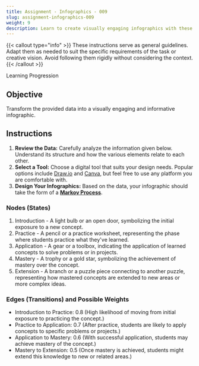 ```yaml
---
title: Assignment - Infographics - 009
slug: assignment-infographics-009
weight: 9
description: Learn to create visually engaging infographics with these practical ICT assignments designed to enhance creativity, critical thinking, and digital communication skills. Perfect for mastering infographic tools and presenting complex ideas effectively.
---
```


{{< callout type="info" >}}
These instructions serve as general guidelines. Adapt them as needed to suit the specific requirements of the task or creative vision. Avoid following them rigidly without considering the context.
{{< /callout >}}


Learning Progression

## Objective

Transform the provided data into a visually engaging and informative infographic.

## Instructions

1. **Review the Data:** Carefully analyze the information given below. Understand its structure and how the various elements relate to each other.
2. **Select a Tool:** Choose a digital tool that suits your design needs. Popular options include [Draw.io](https://app.diagrams.net/) and [Canva](https://www.canva.com/), but feel free to use any platform you are comfortable with.
3. **Design Your Infographics:** Based on the data, your infographic should take the form of a [**Markov Process**](https://en.wikipedia.org/wiki/Markov_chain#/media/File:Markovkate_01.svg).

### Nodes (States)

1. Introduction - A light bulb or an open door, symbolizing the initial exposure to a new concept.
2. Practice - A pencil or a practice worksheet, representing the phase where students practice what they've learned.
3. Application - A gear or a toolbox, indicating the application of learned concepts to solve problems or in projects.
4. Mastery - A trophy or a gold star, symbolizing the achievement of mastery over the concept.
5. Extension - A branch or a puzzle piece connecting to another puzzle, representing how mastered concepts are extended to new areas or more complex ideas.

### Edges (Transitions) and Possible Weights

- Introduction to Practice: 0.8 (High likelihood of moving from initial exposure to practicing the concept.)
- Practice to Application: 0.7 (After practice, students are likely to apply concepts to specific problems or projects.)
- Application to Mastery: 0.6 (With successful application, students may achieve mastery of the concept.)
- Mastery to Extension: 0.5 (Once mastery is achieved, students might extend this knowledge to new or related areas.)

